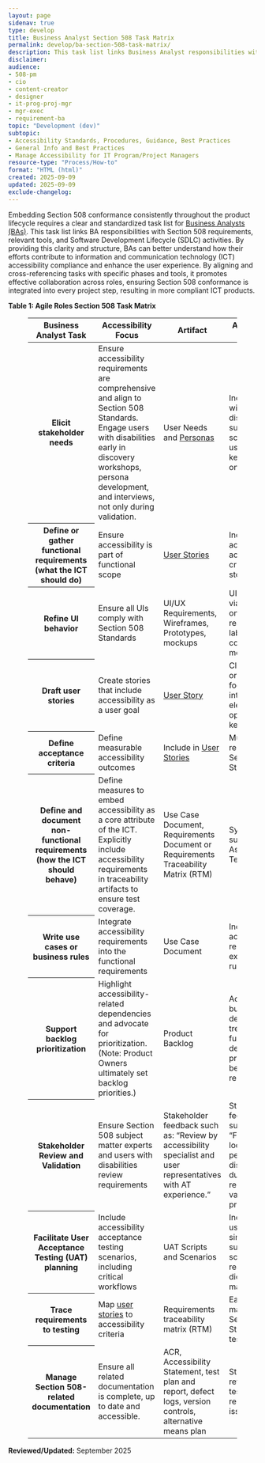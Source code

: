 ```yaml
---
layout: page
sidenav: true
type: develop
title: Business Analyst Section 508 Task Matrix
permalink: develop/ba-section-508-task-matrix/
description: This task list links Business Analyst responsibilities with Section 508 requirements, relevant tools, and Software Development Lifecycle (SDLC) activities.
disclaimer:
audience: 
- 508-pm
- cio
- content-creator
- designer
- it-prog-proj-mgr
- mgr-exec
- requirement-ba
topic: "Development (dev)"
subtopic: 
- Accessibility Standards, Procedures, Guidance, Best Practices
- General Info and Best Practices
- Manage Accessibility for IT Program/Project Managers
resource-type: "Process/How-to"
format: "HTML (html)"
created: 2025-09-09
updated: 2025-09-09
exclude-changelog: 
---
```

Embedding Section 508 conformance consistently throughout the product lifecycle requires a clear and standardized task list for [Business Analysts (BAs)]({{site.baseurl}}/manage/roles/). This task list links BA responsibilities with Section 508 requirements, relevant tools, and Software Development Lifecycle (SDLC) activities. By providing this clarity and structure, BAs can better understand how their efforts contribute to information and communication technology (ICT) accessibility compliance and enhance the user experience. By aligning and cross-referencing tasks with specific phases and tools, it promotes effective collaboration across roles, ensuring Section 508 conformance is integrated into every project step, resulting in more compliant ICT products.

<div id="table-ba-roles-caption" class="table-caption padding-left-2">
    <strong>Table 1: Agile Roles Section 508 Task Matrix</strong>
</div>

<figure class = "usa-table-container--scrollable" role="region" aria-labelledby="table-ba-roles-caption" tabindex="0">
  <table id="table-ba-roles" class="usa-table usa-table--borderless striped grid-col-12 margin-bottom-3 big-table">
    <colgroup>
      <col class="col-batask">
      <col class="col-focus">
      <col class="col-artifact">
      <col class="col-criteria">
      <col class="col-lifecycle">
      <col class="col-tools">
    </colgroup>
    <thead>
    <tr>
        <th scope="col">Business Analyst Task</th>
        <th scope="col">Accessibility Focus</th>
        <th scope="col">Artifact</th>
        <th scope="col">Acceptance Criteria</th>
        <th scope="col">Lifecycle Phase(s)</th>
        <th scope="col">Tools and Activities</th>
      </tr>
    </thead>
    <tbody>
      <tr>
        <th scope="row">Elicit stakeholder needs</th>
        <td>Ensure accessibility requirements are comprehensive and align to Section 508 Standards. Engage users with disabilities early in discovery workshops, persona development, and interviews, not only during validation.</td>
        <td>User Needs and <a href="{{site.baseurl}}/develop/sample-personas/">Personas</a></td>
        <td>Include users with disabilities such as screen reader users and keyboard-only users</td>
        <td>Plan, Gather requirements</td>
        <td>Stakeholder interviews, accessibility personas</td>
      </tr>
      <tr>
        <th scope="row">Define or gather functional requirements (what the ICT should do)</th>
        <td>Ensure accessibility is part of functional scope</td>
        <td><a href="{{site.baseurl}}/develop/user-stories/">User Stories</a></td>
        <td>Include accessibility acceptance criteria per story</td>
        <td>Gather requirements</td>
        <td>Backlog grooming, peer review</td>
      </tr>
      <tr>
        <th scope="row">Refine UI behavior</th>
        <td>Ensure all UIs comply with Section 508 Standards</td>
        <td>UI/UX Requirements, Wireframes, Prototypes, mockups</td>
        <td>UI is usable via keyboard only; screen reader reads labels; contrast ratio met</td>
        <td>Design</td>
        <td>Design review, accessibility annotations</td>
      </tr>
      <tr>
        <th scope="row">Draft user stories</th>
        <td>Create stories that include accessibility as a user goal</td>
        <td><a href="{{site.baseurl}}/develop/user-stories/">User Story</a></td>
        <td>Clear tab order, visible focus, all interactive elements operable by keyboard</td>
        <td>Gather requirements and Develop</td>
        <td>Pair programming, code review guidance</td>
      </tr>
      <tr>
        <th scope="row">Define acceptance criteria</th>
        <td>Define measurable accessibility outcomes</td>
        <td>Include in <a href="{{site.baseurl}}/develop/user-stories/">User Stories</a></td>
        <td>Must pass related Section 508 Standard</td>
        <td>Develop and Test</td>
        <td>Manual and automated testing</td>
      </tr>
      <tr>
        <th scope="row">Define and document non-functional requirements (how the ICT should behave)</th>
        <td>Define measures to embed accessibility as a core attribute of the ICT. Explicitly include accessibility requirements in traceability artifacts to ensure test coverage.</td>
        <td>Use Case Document, Requirements Document or Requirements Traceability Matrix (RTM)</td>
        <td>System supports Assistive Technology</td>
        <td>Plan and Test</td>
        <td>Accessibility Conformance Report (ACR) review, RTM</td>
      </tr>
      <tr>
        <th scope="row">Write use cases or business rules</th>
        <td>Integrate accessibility requirements into the functional requirements</td>
        <td>Use Case Document</td>
        <td>Include accessibility-related exceptions or rules</td>
        <td>Design and Develop</td>
        <td>Use case diagrams, scenario mapping</td>
      </tr>
      <tr>
        <th scope="row">Support backlog prioritization</th>
        <td>Highlight accessibility-related dependencies and advocate for prioritization. (Note: Product Owners ultimately set backlog priorities.)</td>
        <td>Product Backlog</td>
        <td>Accessibility bugs or defects treated as functional defects; prioritized before release</td>
        <td>All phases</td>
        <td>Bug tracking system</td>
      </tr>
      <tr>
        <th scope="row">Stakeholder Review and Validation</th>
        <td>Ensure Section 508 subject matter experts and users with disabilities review requirements</td>
        <td>Stakeholder feedback such as: “Review by accessibility specialist and user representatives with AT experience.”</td>
        <td>Stakeholder feedback such as: “Feedback loop includes people with disabilities during the requirement validation process.”</td>
        <td>Gather requirements, Develop, and Test</td>
        <td>Stakeholder engagement scripts, feedback plan</td>
      </tr>
      <tr>
        <th scope="row">Facilitate User Acceptance Testing (UAT) planning</th>
        <td>Include accessibility acceptance testing scenarios, including critical workflows</td>
        <td>UAT Scripts and Scenarios</td>
        <td>Include AT user simulation such as screen reader, dictation, and magnification.</td>
        <td>Test and Deploy</td>
        <td>Test scripts, manual walkthrough</td>
      </tr>
      <tr>
        <th scope="row">Trace requirements to testing</th>
        <td>Map <a href="{{site.baseurl}}/develop/user-stories/">user stories</a> to accessibility criteria</td>
        <td>Requirements traceability matrix (RTM)</td>
        <td>Each story mapped to Section 508 Standard and test case</td>
        <td>Test</td>
        <td>RTM table, testing traceability</td>
      </tr>
      <tr>
        <th scope="row">Manage Section 508-related documentation</th>
        <td>Ensure all related documentation is complete, up to date and accessible.</td>
        <td>ACR, Accessibility Statement, test plan and report, defect logs, version controls, alternative means plan</td>
        <td>Statement reflects all tested and remediated issues</td>
        <td>Deploy</td>
        <td>Template generation, documentation review</td>
      </tr>
    </tbody>
  </table>
</figure>

**Reviewed/Updated:** September 2025
